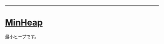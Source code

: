 _____

# [MinHeap](https://github.com/titanium-22/Library_py/blob/main/DataStructures/Heap/MinHeap.py)

最小ヒープです。

